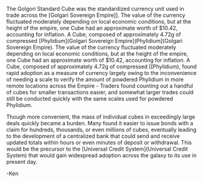 The Golgori Standard Cube was the standardized currency unit used in trade across the [Golgari Sovereign Empire]]. The value of the currency fluctuated moderately depending on local economic conditions, but at the height of the empire, one Cube had an approximate worth of $10.42, accounting for inflation. A Cube, composed of approximately 4.72g of compressed [Phylidium](Golgari Sovereign Empire](Phylidium](Golgari Sovereign Empire). The value of the currency fluctuated moderately depending on local economic conditions, but at the height of the empire, one Cube had an approximate worth of $10.42, accounting for inflation. A Cube, composed of approximately 4.72g of compressed [[Phylidium), found rapid adoption as a measure of currency largely owing to the inconvenience of needing a scale to verify the amount of powdered Phylidium in more remote locations across the Empire - Traders found counting out a handful of cubes for smaller transactions easier, and somewhat larger trades could still be conducted quickly with the same scales used for powdered Phylidium.

Though more convenient, the mass of individual cubes in exceedingly large deals quickly became a burden. Many found it easier to issue bonds with a claim for hundreds, thousands, or even millions of cubes, eventually leading to the development of a centralized bank that could send and receive updated totals within hours or even minutes of deposit or withdrawal. This would be the precursor to the [Universal Credit System](Universal Credit System) that would gain widespread adoption across the galaxy to its use in present day.

-Ken

